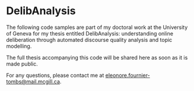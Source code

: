 # DelibAnalysis
The following code samples are part of my doctoral work at the University of Geneva for my thesis entitled DelibAnalysis: understanding online deliberation through automated discourse quality analysis and topic modelling.

The full thesis accompanying this code will be shared here as soon as it is made public.

For any questions, please contact me at eleonore.fournier-tombs@mail.mcgill.ca.
